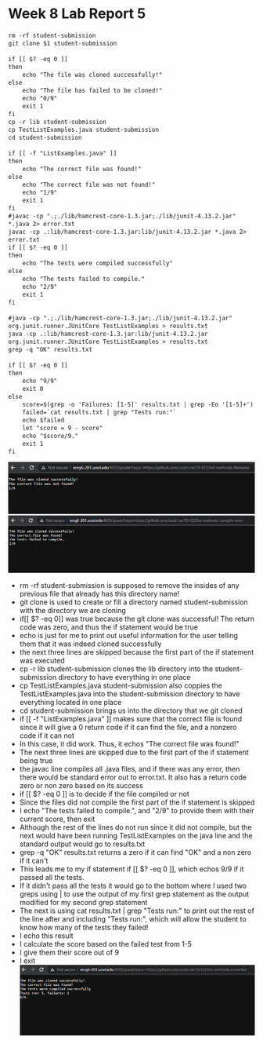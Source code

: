 # Week 8 Lab Report 5
```
rm -rf student-submission
git clone $1 student-submission

if [[ $? -eq 0 ]]
then
    echo "The file was cloned successfully!"
else
    echo "The file has failed to be cloned!"
    echo "0/9"
    exit 1
fi
cp -r lib student-submission
cp TestListExamples.java student-submission
cd student-submission

if [[ -f "ListExamples.java" ]]
then
    echo "The correct file was found!"
else
    echo "The correct file was not found!"
    echo "1/9"
    exit 1
fi
#javac -cp ".;./lib/hamcrest-core-1.3.jar;./lib/junit-4.13.2.jar" *.java 2> error.txt
javac -cp .:lib/hamcrest-core-1.3.jar:lib/junit-4.13.2.jar *.java 2> error.txt
if [[ $? -eq 0 ]]
then
    echo "The tests were compiled successfully"
else
    echo "The tests failed to compile."
    echo "2/9"
    exit 1
fi

#java -cp ".;./lib/hamcrest-core-1.3.jar;./lib/junit-4.13.2.jar" org.junit.runner.JUnitCore TestListExamples > results.txt
java -cp .:lib/hamcrest-core-1.3.jar:lib/junit-4.13.2.jar org.junit.runner.JUnitCore TestListExamples > results.txt
grep -q "OK" results.txt

if [[ $? -eq 0 ]]
then
    echo "9/9"
    exit 0 
else
    score=$(grep -o 'Failures: [1-5]' results.txt | grep -Eo '[1-5]+')
    failed=`cat results.txt | grep "Tests run:"`
    echo $failed
    let "score = 9 - score"
    echo "$score/9."
    exit 1
fi
```
![image](screenshots/lab5pic1.png)
![image](screenshots/lab5pic2.png)
- rm -rf student-submission is supposed to remove the insides of any previous file that already has this directory name!
- git clone is used to create or fill a directory named student-submission with the directory we are cloning
- if[[ $? -eq 0]] was true because the git clone was successful! The return code was zero, and thus the if statement would be true
- echo is just for me to print out useful information for the user telling them that it was indeed cloned successfully
- the next three lines are skipped because the first part of the if statement was executed
- cp -r lib student-submission clones the lib directory into the student-submission directory to have everything in one place
- cp TestListExamples.java student-submission also coppies the TestListExamples.java into the student-submission directory to have everything located in one place
- cd student-submission brings us into the directory that we git cloned
- if [[ -f "ListExamples.java" ]] makes sure that the correct file is found since it will give a 0 return code if it can find the file, and a nonzero code if it can not
- In this case, it did work. Thus, it echos "The correct file was found!"
- The next three lines are skipped due to the first part of the if statement being true
- the javac line compiles all .java files, and if there was any error, then there would be standard error out to error.txt. It also has a return code zero or non zero based on its success
- if [[ $? -eq 0 ]] is to decide if the file compiled or not
- Since the files did not compile the first part of the if statement is skipped
- I echo "The tests failed to compile.", and "2/9" to provide them with their current score, then exit
- Although the rest of the lines do not run since it did not compile, but the next would have been running TestListExamples on the java line and the standard output would go to results.txt
- grep -q "OK" results.txt returns a zero if it can find "OK" and a non zero if it can't
- This leads me to my if statement if [[ $? -eq 0 ]], which echos 9/9 if it passed all the tests. 
- If it didn't pass all the tests it would go to the bottom where I used two greps using | to use the output of my first grep statement as the output modified for my second grep statement
- The next is using cat results.txt | grep "Tests run:" to print out the rest of the line after and including "Tests run:", which will allow the student to know how many of the tests they failed!
- I echo this result
- I calculate the score based on the failed test from 1-5
- I give them their score out of 9
- I exit
![image](screenshots/lab5pic3.png)


